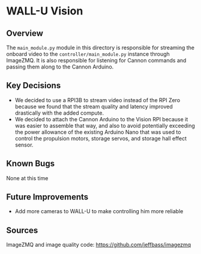 # WALL-U Vision

## Overview
The `main_module.py` module in this directory is responsible for streaming the onboard video to the `controller/main_module.py` instance through ImageZMQ. It is also responsible for listening for Cannon commands and passing them along to the Cannon Arduino.

## Key Decisions
- We decided to use a RPI3B to stream video instead of the RPI Zero because we found that the stream quality and latency improved drastically with the added compute. 
- We decided to attach the Cannon Arduino to the Vision RPI because it was easier to assemble that way, and also to avoid potentially exceeding the power allowance of the existing Arduino Nano that was used to control the propulsion motors, storage servos, and storage hall effect sensor.

## Known Bugs
None at this time

## Future Improvements
- Add more cameras to WALL-U to make controlling him more reliable

## Sources
ImageZMQ and image quality code: https://github.com/jeffbass/imagezmq